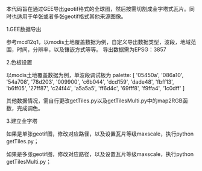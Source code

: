 本代码旨在通过GEE导出geotif格式的全球图，然后按需切割成金字塔式瓦片。同时也适用于单张或者多张geotif格式其他来源图像。

1.GEE数据导出

参考mcd12q1，以modis土地覆盖数据为例，自定义导出数据类型，波段，地域范围，时间，分辨率，以及镶嵌方式等等。
导出数据需为EPSG：3857

2.色板设置

以modis土地覆盖数据为例，单波段调试板为
  palette: [
    '05450a', '086a10', '54a708', '78d203', '009900', 'c6b044', 'dcd159',
    'dade48', 'fbff13', 'b6ff05', '27ff87', 'c24f44', 'a5a5a5', 'ff6d4c',
    '69fff8', 'f9ffa4', '1c0dff'
  ]
  
  其他数据情况，需自行更改getTiles.py以及getTilesMulti.py中的map2RGB函数，完成调色。
  
3.建立金字塔

如果是单张geotif图，修改对应路径，以及设置瓦片等级maxscale，执行python getTiles.py；

如果是多张geotif图，修改对应路径，以及设置瓦片等级maxscale，执行python getTilesMulti.py；

